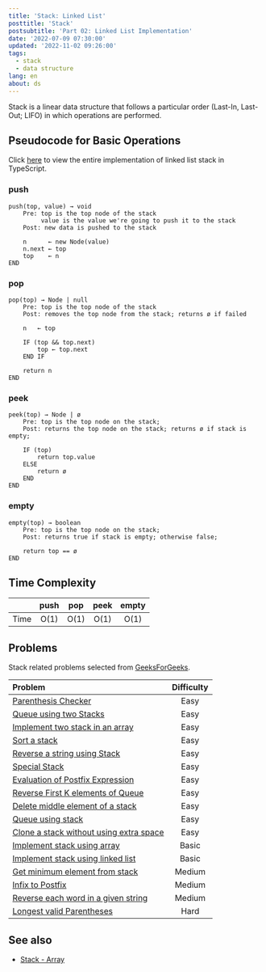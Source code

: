 ```yaml
---
title: 'Stack: Linked List'
posttitle: 'Stack'
postsubtitle: 'Part 02: Linked List Implementation'
date: '2022-07-09 07:30:00'
updated: '2022-11-02 09:26:00'
tags:
  - stack
  - data structure
lang: en
about: ds
---
```


Stack is a linear data structure that follows a particular order (Last-In, Last-Out; LIFO) in which operations are performed.

## Pseudocode for Basic Operations

Click [here](https://github.com/rolemadelen/typescript-algorithms/tree/main/src/data-structures/stack-linked-list/StackList.ts) to view the entire implementation of linked list stack in TypeScript.

### push

```text
push(top, value) → void
    Pre: top is the top node of the stack
         value is the value we're going to push it to the stack
    Post: new data is pushed to the stack

    n      ← new Node(value)
    n.next ← top
    top    ← n
END
```

### pop

```text
pop(top) → Node | null
    Pre: top is the top node of the stack
    Post: removes the top node from the stack; returns ø if failed

    n   ← top

    IF (top && top.next)
        top ← top.next
    END IF

    return n
END
```

### peek

```text
peek(top) → Node | ø
    Pre: top is the top node on the stack;
    Post: returns the top node on the stack; returns ø if stack is empty;

    IF (top)
        return top.value
    ELSE
        return ø
    END
END
```

### empty

```text
empty(top) → boolean
    Pre: top is the top node on the stack;
    Post: returns true if stack is empty; otherwise false;

    return top == ø
END
```

## Time Complexity

|      | push | pop  | peek | empty |
| :--: | :--: | :--: | :--: | :---: |
| Time | O(1) | O(1) | O(1) | O(1)  |

## Problems

Stack related problems selected from [GeeksForGeeks](https://practice.geeksforgeeks.org/explore?page=1&category%5B%5D=Stack&curated%5B%5D=1&sortBy=submissions&curated_names%5B%5D=SDE%20Sheet).

| Problem                                        | Difficulty |
| :--------------------------------------------- | :--------: |
| [Parenthesis Checker][i1]                      |    Easy    |
| [Queue using two Stacks][i3]                   |    Easy    |
| [Implement two stack in an array][i5]          |    Easy    |
| [Sort a stack][i7]                             |    Easy    |
| [Reverse a string using Stack][i9]             |    Easy    |
| [Special Stack][i10]                           |    Easy    |
| [Evaluation of Postfix Expression][i11]        |    Easy    |
| [Reverse First K elements of Queue][i12]       |    Easy    |
| [Delete middle element of a stack][i13]        |    Easy    |
| [Queue using stack][i16]                       |    Easy    |
| [Clone a stack without using extra space][i17] |    Easy    |
| [Implement stack using array][i4]              |   Basic    |
| [Implement stack using linked list][i6]        |   Basic    |
| [Get minimum element from stack][i2]           |   Medium   |
| [Infix to Postfix][i14]                        |   Medium   |
| [Reverse each word in a given string][i15]     |   Medium   |
| [Longest valid Parentheses][i8]                |    Hard    |

[i1]: https://practice.geeksforgeeks.org/problems/parenthesis-checker2744/1?page=1&category%5B%5D=Stack&sortBy=submissions
[i2]: https://practice.geeksforgeeks.org/problems/get-minimum-element-from-stack/1?page=1&category%5B%5D=Stack&sortBy=submissions
[i3]: https://practice.geeksforgeeks.org/problems/queue-using-two-stacks/1?page=1&category%5B%5D=Stack&sortBy=submissions
[i4]: https://practice.geeksforgeeks.org/problems/implement-stack-using-array/1?page=1&category%5B%5D=Stack&sortBy=submissions
[i5]: https://practice.geeksforgeeks.org/problems/implement-two-stacks-in-an-array/1?page=1&category%5B%5D=Stack&sortBy=submissions
[i6]: https://practice.geeksforgeeks.org/problems/implement-stack-using-linked-list/1?page=1&category%5B%5D=Stack&sortBy=submissions
[i7]: https://practice.geeksforgeeks.org/problems/sort-a-stack/1?page=1&category%5B%5D=Stack&sortBy=submissions
[i8]: https://practice.geeksforgeeks.org/problems/longest-valid-parentheses5657/1?page=1&category%5B%5D=Stack&sortBy=submissions
[i9]: https://practice.geeksforgeeks.org/problems/reverse-a-string-using-stack/1?page=1&category%5B%5D=Stack&sortBy=submissions
[i10]: https://practice.geeksforgeeks.org/problems/special-stack/1?page=1&category%5B%5D=Stack&sortBy=submissions
[i11]: https://practice.geeksforgeeks.org/problems/evaluation-of-postfix-expression1735/1?page=2&category%5B%5D=Stack&sortBy=submissions
[i12]: https://practice.geeksforgeeks.org/problems/reverse-first-k-elements-of-queue/1?page=2&category%5B%5D=Stack&sortBy=submissions
[i13]: https://practice.geeksforgeeks.org/problems/delete-middle-element-of-a-stack/1?page=2&category%5B%5D=Stack&sortBy=submissions
[i14]: https://practice.geeksforgeeks.org/problems/infix-to-postfix-1587115620/1?page=2&category%5B%5D=Stack&sortBy=submissions
[i15]: https://practice.geeksforgeeks.org/problems/reverse-each-word-in-a-given-string1001/1?page=2&category%5B%5D=Stack&sortBy=submissions
[i16]: https://practice.geeksforgeeks.org/problems/queue-using-stack/1?page=3&category%5B%5D=Stack&sortBy=submissions
[i17]: https://practice.geeksforgeeks.org/problems/clone-a-stack-without-usinig-extra-space/1?page=3&category%5B%5D=Stack&sortBy=submissions

## See also

- [Stack - Array](./stack-array)
